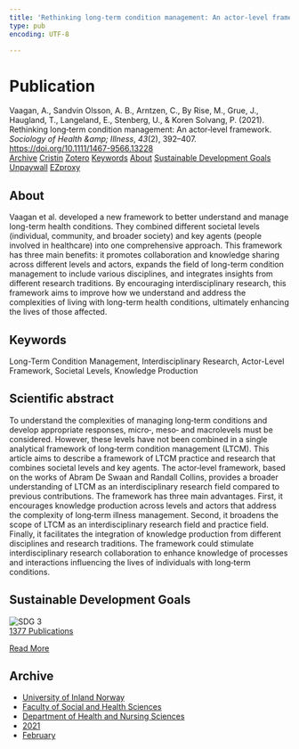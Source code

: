 ```yaml
---
title: 'Rethinking long‐term condition management: An actor‐level framework'
type: pub
encoding: UTF-8

---
```

<h1>Publication</h1>
<article id="csl-bib-container-ABAR3JE2" class="csl-bib-container">
  <div class="csl-bib-body"> <div class="csl-entry">Vaagan, A., Sandvin Olsson, A. B., Arntzen, C., By Rise, M., Grue, J., Haugland, T., Langeland, E., Stenberg, U., &#38; Koren Solvang, P. (2021). Rethinking long‐term condition management: An actor‐level framework. <i>Sociology of Health &#38;amp; Illness</i>, <i>43</i>(2), 392–407. <a href="https://doi.org/10.1111/1467-9566.13228">https://doi.org/10.1111/1467-9566.13228</a></div> </div>
  <div class="csl-bib-buttons">
    <a href="#taxonomy-article-ABAR3JE2" alt="archive" class="csl-bib-button">Archive</a>
    <a href="https://app.cristin.no/results/show.jsf?id=1894151" alt="Cristin" class="csl-bib-button">Cristin</a>
    <a href="http://zotero.org/groups/5881554/items/ABAR3JE2" alt="Zotero" class="csl-bib-button">Zotero</a>
    <a href="#keywords-article-ABAR3JE2" alt="keywords" class="csl-bib-button">Keywords</a>
    <a href="#about-article-ABAR3JE2" alt="about_pub" class="csl-bib-button">About</a>
    <a href="#sdg-article-ABAR3JE2" alt="sdg" class="csl-bib-button">Sustainable Development Goals</a>
    <a href="https://munin.uit.no/bitstream/10037/23787/4/article.pdf" alt="Unpaywall" class="csl-bib-button">Unpaywall</a>
    <a href="https://munin.uit.no/bitstream/10037/23787/4/article.pdf" alt="EZproxy" class="csl-bib-button">EZproxy</a>
  </div>
  <div id="csl-bib-meta-container-ABAR3JE2"></div>
</article>
<div id="csl-bib-meta-ABAR3JE2" class="csl-bib-meta">
  <article id="about-article-ABAR3JE2" class="about_pub-article">
    <h1>About</h1>
    Vaagan et al. developed a new framework to better understand and manage long-term health conditions. They combined different societal levels (individual, community, and broader society) and key agents (people involved in healthcare) into one comprehensive approach. This framework has three main benefits: it promotes collaboration and knowledge sharing across different levels and actors, expands the field of long-term condition management to include various disciplines, and integrates insights from different research traditions. By encouraging interdisciplinary research, this framework aims to improve how we understand and address the complexities of living with long-term health conditions, ultimately enhancing the lives of those affected.
  </article>
  <article id="keywords-article-ABAR3JE2" class="keywords-article">
    <h1>Keywords</h1>
    Long-Term Condition Management, Interdisciplinary Research, Actor-Level Framework, Societal Levels, Knowledge Production
  </article>
  <article id="abstract-article-ABAR3JE2" class="abstract-article">
    <h1>Scientific abstract</h1>
    To understand the complexities of managing long‐term conditions and develop appropriate responses, micro‐, meso‐ and macrolevels must be considered. However, these levels have not been combined in a single analytical framework of long‐term condition management (LTCM). This article aims to describe a framework of LTCM practice and research that combines societal levels and key agents. The actor‐level framework, based on the works of Abram De Swaan and Randall Collins, provides a broader understanding of LTCM as an interdisciplinary research field compared to previous contributions. The framework has three main advantages. First, it encourages knowledge production across levels and actors that address the complexity of long‐term illness management. Second, it broadens the scope of LTCM as an interdisciplinary research field and practice field. Finally, it facilitates the integration of knowledge production from different disciplines and research traditions. The framework could stimulate interdisciplinary research collaboration to enhance knowledge of processes and interactions influencing the lives of individuals with long‐term conditions.
  </article>
  <article id="sdg-article-ABAR3JE2" class="sdg-article">
    <h1>Sustainable Development Goals</h1>
    <div class="sdg-container"><div id="sdg3" class="sdg">
        <img src="{{< params subfolder >}}images/sdg/sdg03_en.png" class="image" alt="SDG 3">
        <div class="sdg-overlay">
          <a href="{{< params subfolder >}}en/archive/?sdg=3#archive" class="sdg-publication-count"><span>1377</span> Publications</a>
          <p><a href="https://sdgs.un.org/goals/goal3" class="sdg-read-more">Read More</a></p>
        </div>
      </div></div>
  </article>
  <article id="taxonomy-article-ABAR3JE2" class="taxonomy-article">
    <h1>Archive</h1>
    <ul>
      <li><a href="{{< params subfolder >}}en/archive/?key=3DCRN523">University of Inland Norway</a></li>
      <li><a href="{{< params subfolder >}}en/archive/?key=IDKFS3MX">Faculty of Social and Health Sciences</a></li>
      <li><a href="{{< params subfolder >}}en/archive/?key=GTV4ECMZ">Department of Health and Nursing Sciences</a></li>
      <li><a href="{{< params subfolder >}}en/archive/?key=4IUS5XY3">2021</a></li>
      <li><a href="{{< params subfolder >}}en/archive/?key=BFT7MP8K">February</a></li>
    </ul>
  </article>
</div>
